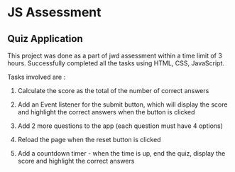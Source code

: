 # JS Assessment

## Quiz Application
This project was done as a part of jwd assessment within a time limit of 3 hours. Successfully completed all the tasks using HTML, CSS, JavaScript.


Tasks involved are : 
1. Calculate the score as the total of the number of correct answers

2. Add an Event listener for the submit button, which will display the score and highlight the correct answers when the button is clicked

3. Add 2 more questions to the app (each question must have 4 options)

4. Reload the page when the reset button is clicked 

5. Add a countdown timer - when the time is up, end the quiz, display the score and highlight the correct answers
